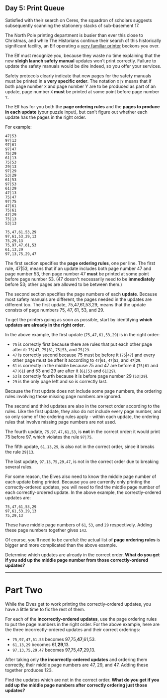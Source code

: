 ## Day 5: Print Queue 

Satisfied with their search on Ceres, the squadron of scholars suggests subsequently scanning the stationery stacks of sub-basement 17.

The North Pole printing department is busier than ever this close to Christmas, and while The Historians continue their search of this historically significant facility, an Elf operating a [very familiar printer](https://adventofcode.com/2017/day/1) beckons you over.

The Elf must recognize you, because they waste no time explaining that the new **sleigh launch safety manual** updates won't print correctly. Failure to update the safety manuals would be dire indeed, so you offer your services.

Safety protocols clearly indicate that new pages for the safety manuals must be printed in a **very specific order**. The notation ``X|Y`` means that if both page number ``X`` and page number Y are to be produced as part of an update, page number ``X`` **must** be printed at some point before page number ``Y``.

The Elf has for you both the **page ordering rules** and the **pages to produce in each update** (your puzzle input), but can't figure out whether each update has the pages in the right order.

For example:
```
47|53
97|13
97|61
97|47
75|29
61|13
75|53
29|13
97|29
53|29
61|53
97|53
61|29
47|13
75|47
97|75
47|61
75|61
47|29
75|13
53|13

75,47,61,53,29
97,61,53,29,13
75,29,13
75,97,47,61,53
61,13,29
97,13,75,29,47
```

The first section specifies the **page ordering rules**, one per line. The first rule, 47|53, means that if an update includes both page number 47 and page number 53, then page number 47 **must** be printed at some point before page number 53. (47 doesn't necessarily need to be **immediately** before 53; other pages are allowed to be between them.)

The second section specifies the page numbers of each **update**. Because most safety manuals are different, the pages needed in the updates are different too. The first update, 75,47,61,53,29, means that the update consists of page numbers 75, 47, 61, 53, and 29.

To get the printers going as soon as possible, start by identifying **which updates are already in the right order**.

In the above example, the first update (``75,47,61,53,29``) is in the right order:

- ``75`` is correctly first because there are rules that put each other page after it: ``75|47``, ``75|61``, ``75|53``, and ``75|29``.
- ``47`` is correctly second because 75 must be before it (``75``|``47``) and every other page must be after it according to ``47``|``61``, ``47``|``53``, and ``47``|``29``.
- ``61`` is correctly in the middle because 75 and 47 are before it (``75|61`` and ``47|61``) and 53 and 29 are after it (``61|53`` and ``61|29``).
- ``53`` is correctly fourth because it is before page number 29 (``53|29``).
- ``29`` is the only page left and so is correctly last.

Because the first update does not include some page numbers, the ordering rules involving those missing page numbers are ignored.

The second and third updates are also in the correct order according to the rules. Like the first update, they also do not include every page number, and so only some of the ordering rules apply - within each update, the ordering rules that involve missing page numbers are not used.

The fourth update, ``75,97,47,61,53``, is **not** in the correct order: it would print 75 before 97, which violates the rule ``97|75``.

The fifth update, ``61,13,29``, is also not in the correct order, since it breaks the rule ``29|13``.

The last update, ``97,13,75,29,47``, is not in the correct order due to breaking several rules.

For some reason, the Elves also need to know the middle page number of each update being printed. Because you are currently only printing the correctly-ordered updates, you will need to find the middle page number of each correctly-ordered update. In the above example, the correctly-ordered updates are:
```
75,47,61,53,29
97,61,53,29,13
75,29,13
```
These have middle page numbers of ``61``, ``53``, and ``29`` respectively. Adding these page numbers together gives ``143``.

Of course, you'll need to be careful: the actual list of **page ordering rules** is bigger and more complicated than the above example.

Determine which updates are already in the correct order. **What do you get if you add up the middle page number from those correctly-ordered updates?**

---
# Part Two

While the Elves get to work printing the correctly-ordered updates, you have a little time to fix the rest of them.

For each of the **incorrectly-ordered updates**, use the page ordering rules to put the page numbers in the right order. For the above example, here are the three incorrectly-ordered updates and their correct orderings:

- ``75,97,47,61,53`` becomes 97,75,**47**,61,53.
- ``61,13,29`` becomes 61,**29**,13.
- ``97,13,75,29,47`` becomes 97,75,4**7**,29,13.

After taking only **the incorrectly-ordered updates** and ordering them correctly, their middle page numbers are 47, 29, and 47. Adding these together produces 123.

Find the updates which are not in the correct order. **What do you get if you add up the middle page numbers after correctly ordering just those updates?**